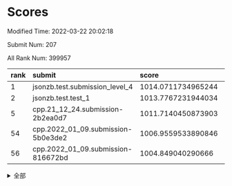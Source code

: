 # Scores

Modified Time: 2022-03-22 20:02:18

Submit Num: 207

All Rank Num: 399957

| rank |               submit               |       score        |       sigma        | pk_num |
| :--- | :--------------------------------- | :----------------- | :----------------- | :----- |
| 1    | jsonzb.test.submission_level_4     | 1014.0711734965244 | 0.8218516185944265 | 7725   |
| 2    | jsonzb.test.test_1                 | 1013.7767231944034 | 0.8319153421091094 | 7720   |
| 5    | cpp.21_12_24.submission-2b2ea0d7   | 1011.7140450873903 | 0.78847957848677   | 7730   |
| 54   | cpp.2022_01_09.submission-5b0e3de2 | 1006.9559533890846 | 0.7319778825873051 | 7728   |
| 56   | cpp.2022_01_09.submission-816672bd | 1004.849040290666  | 0.7180656913827065 | 7729   |


<details>
<summary>全部</summary>

| rank |                 submit                 |       score        |       sigma        | pk_num |
| :--- | :------------------------------------- | :----------------- | :----------------- | :----- |
| 1    | jsonzb.test.submission_level_4         | 1014.0711734965244 | 0.8218516185944265 | 7725   |
| 2    | jsonzb.test.test_1                     | 1013.7767231944034 | 0.8319153421091094 | 7720   |
| 3    | gobigger.level_3.submission_level_3_24 | 1011.777118912209  | 0.7654438271848376 | 7730   |
| 4    | gobigger.level_3.submission_level_3_29 | 1011.7732486656486 | 0.7613044888632504 | 7733   |
| 5    | cpp.21_12_24.submission-2b2ea0d7       | 1011.7140450873903 | 0.78847957848677   | 7730   |
| 6    | gobigger.level_3.submission_level_3_39 | 1011.5077794844289 | 0.7727701529813383 | 7724   |
| 7    | gobigger.level_3.submission_level_3_33 | 1011.4884519945315 | 0.7917277316910338 | 7731   |
| 8    | gobigger.level_3.submission_level_3_44 | 1011.2127635781696 | 0.7757285559644502 | 7732   |
| 9    | gobigger.level_3.submission_level_3_40 | 1011.1915956955215 | 0.7895133023205476 | 7722   |
| 10   | gobigger.level_3.submission_level_3_37 | 1011.1108365483228 | 0.7630331213014315 | 7726   |
| 11   | gobigger.level_3.submission_level_3_3  | 1011.0779097304463 | 0.7525037484451016 | 7729   |
| 12   | gobigger.level_3.submission_level_3_43 | 1010.9803673859366 | 0.7630566137596889 | 7731   |
| 13   | gobigger.level_3.submission_level_3_10 | 1010.8804862483003 | 0.761404119393677  | 7729   |
| 14   | gobigger.level_3.submission_level_3_30 | 1010.8622745435251 | 0.7659558784671253 | 7732   |
| 15   | gobigger.level_3.submission_level_3_36 | 1010.7622378202544 | 0.749984811085021  | 7726   |
| 16   | gobigger.level_3.submission_level_3_47 | 1010.4400859323592 | 0.7682310863984002 | 7731   |
| 17   | gobigger.level_3.submission_level_3_18 | 1010.3644957375349 | 0.7532212373436684 | 7729   |
| 18   | gobigger.level_3.submission_level_3_21 | 1010.3515234453182 | 0.7604788381810558 | 7727   |
| 19   | gobigger.level_3.submission_level_3_17 | 1010.2865949768695 | 0.7510557270423194 | 7732   |
| 20   | gobigger.level_3.submission_level_3_5  | 1010.232400066306  | 0.7436253461789085 | 7732   |
| 21   | gobigger.level_3.submission_level_3_6  | 1010.1631305386693 | 0.7660166344986077 | 7732   |
| 22   | gobigger.level_3.submission_level_3_46 | 1010.0677116576519 | 0.7463878472186716 | 7733   |
| 23   | gobigger.level_3.submission_level_3_7  | 1009.9966480729528 | 0.7750130205063726 | 7732   |
| 24   | gobigger.level_3.submission_level_3_26 | 1009.9840505443697 | 0.7606164889567822 | 7730   |
| 25   | gobigger.level_3.submission_level_3_0  | 1009.9784977873195 | 0.7512834694867868 | 7729   |
| 26   | gobigger.level_3.submission_level_3_27 | 1009.9654490262999 | 0.7272941284937341 | 7735   |
| 27   | gobigger.level_3.submission_level_3_49 | 1009.9479099989755 | 0.7387456329017293 | 7726   |
| 28   | gobigger.level_3.submission_level_3_35 | 1009.8956749247469 | 0.7466181449089115 | 7728   |
| 29   | gobigger.level_3.submission_level_3_13 | 1009.8748823599278 | 0.7577745051305422 | 7725   |
| 30   | gobigger.level_3.submission_level_3_20 | 1009.8007300676088 | 0.7429424672546863 | 7733   |
| 31   | gobigger.level_3.submission_level_3_48 | 1009.7667984616816 | 0.7447319321730528 | 7729   |
| 32   | gobigger.level_3.submission_level_3_25 | 1009.7125634954418 | 0.7684402673091086 | 7728   |
| 33   | gobigger.level_3.submission_level_3_11 | 1009.7013155722351 | 0.7521724846916332 | 7733   |
| 34   | gobigger.level_3.submission_level_3_22 | 1009.6489823474702 | 0.7698654284102069 | 7730   |
| 35   | gobigger.level_3.submission_level_3_12 | 1009.6352613677125 | 0.7481207523991356 | 7730   |
| 36   | gobigger.level_3.submission_level_3_19 | 1009.6297900560729 | 0.7602719524061861 | 7732   |
| 37   | gobigger.level_3.submission_level_3_34 | 1009.621138016349  | 0.7556409011951508 | 7727   |
| 38   | gobigger.level_3.submission_level_3_14 | 1009.6026420121236 | 0.7637646659415775 | 7723   |
| 39   | gobigger.level_3.submission_level_3_31 | 1009.4645363117472 | 0.7471492454699543 | 7729   |
| 40   | gobigger.level_3.submission_level_3_1  | 1009.4526201596112 | 0.7710274576728829 | 7727   |
| 41   | gobigger.level_3.submission_level_3_9  | 1009.357275663811  | 0.7325293682548593 | 7730   |
| 42   | gobigger.level_3.submission_level_3_15 | 1009.2809016847691 | 0.7604450869702828 | 7728   |
| 43   | gobigger.level_3.submission_level_3_23 | 1009.2655667279138 | 0.7541461105353199 | 7729   |
| 44   | gobigger.level_3.submission_level_3_41 | 1009.1771563651291 | 0.7517563965673796 | 7728   |
| 45   | gobigger.level_3.submission_level_3_4  | 1009.1128052998885 | 0.7302762174023305 | 7728   |
| 46   | gobigger.level_3.submission_level_3_38 | 1008.9857125385233 | 0.7410165390142572 | 7728   |
| 47   | gobigger.level_3.submission_level_3_45 | 1008.9587730071695 | 0.7409768651204669 | 7727   |
| 48   | gobigger.level_3.submission_level_3_42 | 1008.9356331222313 | 0.759767358898064  | 7728   |
| 49   | gobigger.level_3.submission_level_3_28 | 1008.8652510998099 | 0.7533637757808881 | 7728   |
| 50   | gobigger.level_3.submission_level_3_2  | 1008.8130393509734 | 0.7642298748612117 | 7729   |
| 51   | gobigger.level_3.submission_level_3_32 | 1008.6648014877267 | 0.733908755297063  | 7731   |
| 52   | gobigger.level_3.submission_level_3_16 | 1008.2614251120477 | 0.7513223106363282 | 7733   |
| 53   | gobigger.level_3.submission_level_3_8  | 1008.0554921043107 | 0.7374764765707942 | 7723   |
| 54   | cpp.2022_01_09.submission-5b0e3de2     | 1006.9559533890846 | 0.7319778825873051 | 7728   |
| 55   | gobigger.level_1.submission_level_1_28 | 1004.851968133223  | 0.7171004522729456 | 7725   |
| 56   | cpp.2022_01_09.submission-816672bd     | 1004.849040290666  | 0.7180656913827065 | 7729   |
| 57   | gobigger.level_1.submission_level_1_24 | 1004.6972734940264 | 0.7205245445340103 | 7731   |
| 58   | gobigger.level_1.submission_level_1_12 | 1004.6323772694284 | 0.7122651768719609 | 7727   |
| 59   | gobigger.level_1.submission_level_1_8  | 1004.4038671272655 | 0.7029166515532105 | 7729   |
| 60   | gobigger.level_1.submission_level_1_9  | 1004.2118952323915 | 0.7152154077149444 | 7732   |
| 61   | gobigger.level_1.submission_level_1_36 | 1004.1923776235606 | 0.7041581449485413 | 7735   |
| 62   | gobigger.level_1.submission_level_1_16 | 1004.1549222823895 | 0.7311578357692771 | 7728   |
| 63   | gobigger.level_1.submission_level_1_30 | 1004.015555596106  | 0.7161645544305746 | 7724   |
| 64   | gobigger.level_1.submission_level_1_19 | 1003.9883914984168 | 0.715866054623027  | 7731   |
| 65   | gobigger.level_1.submission_level_1_15 | 1003.9876612906646 | 0.7166810522602897 | 7731   |
| 66   | gobigger.level_1.submission_level_1_11 | 1003.9842633821958 | 0.7180283830561174 | 7722   |
| 67   | gobigger.level_1.submission_level_1_37 | 1003.9244786146633 | 0.7233496181442978 | 7731   |
| 68   | gobigger.level_1.submission_level_1_1  | 1003.8097938027679 | 0.70809242864476   | 7727   |
| 69   | gobigger.level_1.submission_level_1_17 | 1003.7763033739456 | 0.7089307952375616 | 7727   |
| 70   | gobigger.level_1.submission_level_1_38 | 1003.7444197147389 | 0.7186180569119639 | 7726   |
| 71   | gobigger.level_1.submission_level_1_20 | 1003.7119472491323 | 0.7277748963339057 | 7725   |
| 72   | gobigger.level_1.submission_level_1_7  | 1003.7030863954793 | 0.7147047233467446 | 7726   |
| 73   | gobigger.level_1.submission_level_1_6  | 1003.6446888187156 | 0.7082993245283294 | 7730   |
| 74   | gobigger.level_1.submission_level_1_42 | 1003.5995034166742 | 0.7137730246428932 | 7733   |
| 75   | gobigger.level_1.submission_level_1_14 | 1003.5683223347258 | 0.7143592483974097 | 7730   |
| 76   | gobigger.level_1.submission_level_1_23 | 1003.5559548643672 | 0.7136338643413396 | 7727   |
| 77   | gobigger.level_1.submission_level_1_48 | 1003.523851818943  | 0.7249503007142818 | 7733   |
| 78   | gobigger.level_1.submission_level_1_44 | 1003.4615521637656 | 0.7197607181518811 | 7726   |
| 79   | gobigger.level_1.submission_level_1_22 | 1003.4008795406545 | 0.7198554288407414 | 7723   |
| 80   | gobigger.level_1.submission_level_1_27 | 1003.391870579261  | 0.732816636579261  | 7731   |
| 81   | gobigger.level_1.submission_level_1_35 | 1003.3458246782835 | 0.720157711360324  | 7727   |
| 82   | gobigger.level_1.submission_level_1_5  | 1003.3280480781915 | 0.7114851750555005 | 7726   |
| 83   | gobigger.level_1.submission_level_1_3  | 1003.3020838987433 | 0.7252764390566717 | 7726   |
| 84   | gobigger.level_1.submission_level_1_41 | 1003.2329092515065 | 0.7088401345122374 | 7727   |
| 85   | gobigger.level_1.submission_level_1_13 | 1003.1540392563822 | 0.7239190964368579 | 7732   |
| 86   | gobigger.level_1.submission_level_1_29 | 1003.145404586602  | 0.7158636922966184 | 7733   |
| 87   | gobigger.level_1.submission_level_1_25 | 1003.1036402097043 | 0.7214566556910944 | 7725   |
| 88   | gobigger.level_1.submission_level_1_21 | 1003.0730002554358 | 0.7228517210312433 | 7727   |
| 89   | gobigger.level_1.submission_level_1_4  | 1002.9716999642666 | 0.7123131221373203 | 7732   |
| 90   | gobigger.level_1.submission_level_1_26 | 1002.9643708470569 | 0.7223136297416665 | 7730   |
| 91   | gobigger.level_1.submission_level_1_46 | 1002.933356733442  | 0.7111212409736335 | 7728   |
| 92   | gobigger.level_1.submission_level_1_49 | 1002.8119614431289 | 0.703711139984016  | 7728   |
| 93   | gobigger.level_1.submission_level_1_33 | 1002.7372957573036 | 0.7128877954558801 | 7732   |
| 94   | gobigger.level_1.submission_level_1_0  | 1002.6698752168053 | 0.7087893004781426 | 7723   |
| 95   | gobigger.level_1.submission_level_1_39 | 1002.6309288325559 | 0.7058124734523907 | 7731   |
| 96   | gobigger.level_1.submission_level_1_43 | 1002.6237711286752 | 0.7131500283053517 | 7731   |
| 97   | gobigger.level_1.submission_level_1_32 | 1002.6215577588931 | 0.7071897556949809 | 7729   |
| 98   | gobigger.level_1.submission_level_1_34 | 1002.5972154111992 | 0.7169698433092936 | 7724   |
| 99   | gobigger.level_1.submission_level_1_10 | 1002.575190249662  | 0.7178566022285593 | 7724   |
| 100  | gobigger.level_1.submission_level_1_47 | 1002.4887088275767 | 0.7252825120060594 | 7726   |
| 101  | gobigger.level_1.submission_level_1_2  | 1002.3952270840475 | 0.7134644601726055 | 7726   |
| 102  | gobigger.level_1.submission_level_1_31 | 1002.3679364807423 | 0.7211378730140527 | 7726   |
| 103  | gobigger.level_1.submission_level_1_40 | 1002.2426915423338 | 0.7091925294742922 | 7728   |
| 104  | gobigger.level_1.submission_level_1_18 | 1001.7733298118447 | 0.7122919850242619 | 7736   |
| 105  | gobigger.level_1.submission_level_1_45 | 1001.5993673441019 | 0.7067305956270439 | 7728   |
| 106  | gobigger.random.submission_random_45   | 997.7679956357536  | 0.7164136978191263 | 7730   |
| 107  | gobigger.random.submission_random_19   | 997.6319046459777  | 0.7068934537241944 | 7728   |
| 108  | gobigger.random.submission_random_43   | 997.1062407113824  | 0.7053465301330709 | 7726   |
| 109  | gobigger.random.submission_random_1    | 996.9772162550069  | 0.7083835981210922 | 7726   |
| 110  | gobigger.random.submission_random_49   | 996.8334894218696  | 0.7029682726874473 | 7732   |
| 111  | gobigger.random.submission_random_47   | 996.6734000494642  | 0.7172548426936797 | 7727   |
| 112  | gobigger.random.submission_random_10   | 996.5799947765183  | 0.7135865602300546 | 7728   |
| 113  | gobigger.random.submission_random_21   | 996.5031597742651  | 0.709667793539077  | 7731   |
| 114  | gobigger.random.submission_random_18   | 996.4581423930985  | 0.7140522341274528 | 7725   |
| 115  | gobigger.random.submission_random_29   | 996.4458257815504  | 0.7090946457153513 | 7729   |
| 116  | gobigger.random.submission_random_2    | 996.4444920247433  | 0.7032358127729698 | 7728   |
| 117  | gobigger.random.submission_random_31   | 996.4275131178606  | 0.7003249210699216 | 7730   |
| 118  | gobigger.random.submission_random_34   | 996.4091019753282  | 0.7225276083633047 | 7729   |
| 119  | gobigger.random.submission_random_40   | 996.4074255861074  | 0.7285702924154793 | 7729   |
| 120  | gobigger.random.submission_random_28   | 996.3826478236055  | 0.7143693877518748 | 7729   |
| 121  | gobigger.random.submission_random_6    | 996.3632813173657  | 0.7114187866843091 | 7733   |
| 122  | gobigger.random.submission_random_14   | 996.2987410841082  | 0.7182709577076009 | 7725   |
| 123  | gobigger.random.submission_random_16   | 996.2765467956764  | 0.7054024081406031 | 7731   |
| 124  | gobigger.random.submission_random_26   | 996.1873262511056  | 0.7220780026933542 | 7733   |
| 125  | gobigger.random.submission_random_48   | 996.1717667338025  | 0.7210866995160462 | 7725   |
| 126  | gobigger.random.submission_random_4    | 996.1400620544678  | 0.7246705609941282 | 7733   |
| 127  | gobigger.random.submission_random_36   | 996.1216603260953  | 0.7077032575160325 | 7722   |
| 128  | gobigger.random.submission_random_27   | 996.1181449157693  | 0.7251656640483778 | 7731   |
| 129  | gobigger.random.submission_random_41   | 996.0400849788685  | 0.7122907223619032 | 7723   |
| 130  | gobigger.random.submission_random_8    | 995.9760649147667  | 0.7014950788958407 | 7730   |
| 131  | gobigger.random.submission_random_46   | 995.9088479866773  | 0.7092863492116406 | 7733   |
| 132  | gobigger.random.submission_random_17   | 995.8764386904378  | 0.7246973730102075 | 7728   |
| 133  | gobigger.random.submission_random_44   | 995.8289997818969  | 0.7104441447035823 | 7729   |
| 134  | gobigger.random.submission_random_15   | 995.821257176274   | 0.7091849386267045 | 7728   |
| 135  | gobigger.random.submission_random_30   | 995.8207783969677  | 0.7198020970340835 | 7729   |
| 136  | gobigger.random.submission_random_22   | 995.8149374376616  | 0.7152045400103556 | 7725   |
| 137  | gobigger.random.submission_random_42   | 995.8099861343359  | 0.7188624882571124 | 7723   |
| 138  | gobigger.random.submission_random_13   | 995.7508128044215  | 0.7174242053309916 | 7733   |
| 139  | gobigger.random.submission_random_35   | 995.6314074025468  | 0.7131502052455999 | 7729   |
| 140  | gobigger.random.submission_random_39   | 995.5793630037131  | 0.7273871007290496 | 7731   |
| 141  | gobigger.random.submission_random_5    | 995.5599914264517  | 0.7147150472056012 | 7731   |
| 142  | gobigger.random.submission_random_32   | 995.5473800918577  | 0.6979124059596029 | 7722   |
| 143  | gobigger.random.submission_random_12   | 995.5193392646487  | 0.7135298114965244 | 7729   |
| 144  | gobigger.random.submission_random_33   | 995.416944457908   | 0.6998529002633688 | 7729   |
| 145  | gobigger.random.submission_random_7    | 995.4153700123493  | 0.7253011473003915 | 7733   |
| 146  | gobigger.random.submission_random_9    | 995.3913348207979  | 0.7133249701883526 | 7729   |
| 147  | gobigger.random.submission_random_37   | 995.3737827467393  | 0.7256519351184492 | 7730   |
| 148  | gobigger.random.submission_random_0    | 995.3311327088685  | 0.7255375603390856 | 7728   |
| 149  | gobigger.random.submission_random_20   | 995.3304875911602  | 0.7155083423790524 | 7729   |
| 150  | gobigger.random.submission_random_38   | 995.3188180258587  | 0.7091041763169208 | 7731   |
| 151  | gobigger.random.submission_random_11   | 995.294995851593   | 0.7141514497800155 | 7729   |
| 152  | gobigger.random.submission_random_3    | 995.2696446527139  | 0.7166269894053204 | 7731   |
| 153  | gobigger.random.submission_random_25   | 995.0084444741613  | 0.7184916750744387 | 7727   |
| 154  | gobigger.random.submission_random_24   | 994.7258671602528  | 0.7198623729016415 | 7732   |
| 155  | gobigger.random.submission_random_23   | 994.4543532958805  | 0.7195509079749522 | 7733   |
| 156  | gobigger.level_2.submission_level_2_21 | 994.2471074161219  | 0.7299987771091299 | 7731   |
| 157  | gobigger.level_2.submission_level_2_19 | 994.0339537167864  | 0.7319507002772764 | 7728   |
| 158  | gobigger.level_2.submission_level_2_37 | 993.4122123118076  | 0.740161407881211  | 7730   |
| 159  | gobigger.level_2.submission_level_2_15 | 993.403301648359   | 0.744729200889173  | 7726   |
| 160  | gobigger.level_2.submission_level_2_36 | 993.2957937957746  | 0.7281641207321796 | 7722   |
| 161  | gobigger.level_2.submission_level_2_48 | 993.2482805071788  | 0.7323180888327157 | 7729   |
| 162  | gobigger.level_2.submission_level_2_32 | 993.0152226290587  | 0.7489847919586264 | 7729   |
| 163  | gobigger.level_2.submission_level_2_10 | 992.9964510466554  | 0.7561731437809319 | 7736   |
| 164  | gobigger.level_2.submission_level_2_5  | 992.9628536304016  | 0.7470196079183302 | 7729   |
| 165  | gobigger.level_2.submission_level_2_3  | 992.9440438854091  | 0.7268683615304015 | 7726   |
| 166  | gobigger.level_2.submission_level_2_45 | 992.8931937515887  | 0.7378824912620074 | 7729   |
| 167  | gobigger.level_2.submission_level_2_38 | 992.8430430671469  | 0.7314643938045481 | 7733   |
| 168  | gobigger.level_2.submission_level_2_41 | 992.8089818915178  | 0.735442093282481  | 7731   |
| 169  | gobigger.level_2.submission_level_2_33 | 992.7819950312819  | 0.7431768754064706 | 7730   |
| 170  | gobigger.level_2.submission_level_2_44 | 992.767637665923   | 0.7547916240566187 | 7730   |
| 171  | gobigger.level_2.submission_level_2_47 | 992.5526145327776  | 0.7432630855825206 | 7730   |
| 172  | gobigger.level_2.submission_level_2_2  | 992.4284756443147  | 0.7604974472707967 | 7724   |
| 173  | gobigger.level_2.submission_level_2_0  | 992.3708277633111  | 0.7387150105276188 | 7730   |
| 174  | gobigger.level_2.submission_level_2_42 | 992.2817584662196  | 0.7325523893485392 | 7726   |
| 175  | gobigger.level_2.submission_level_2_14 | 992.2753609385496  | 0.7594044266871899 | 7728   |
| 176  | gobigger.level_2.submission_level_2_49 | 992.2244050220115  | 0.7530433671050439 | 7728   |
| 177  | gobigger.level_2.submission_level_2_26 | 992.2158506781053  | 0.7391091874987411 | 7731   |
| 178  | gobigger.level_2.submission_level_2_16 | 992.2002811771748  | 0.7683072803369586 | 7729   |
| 179  | gobigger.level_2.submission_level_2_1  | 992.142825469104   | 0.7447356956610581 | 7727   |
| 180  | gobigger.level_2.submission_level_2_35 | 992.135553421555   | 0.7373890808645883 | 7726   |
| 181  | gobigger.level_2.submission_level_2_20 | 991.9933716070337  | 0.7560262503975694 | 7725   |
| 182  | gobigger.level_2.submission_level_2_24 | 991.9770677763981  | 0.7250595529257458 | 7728   |
| 183  | gobigger.level_2.submission_level_2_30 | 991.9724567546263  | 0.7614370469234428 | 7726   |
| 184  | gobigger.level_2.submission_level_2_8  | 991.9147158614132  | 0.7478950255865895 | 7730   |
| 185  | gobigger.level_2.submission_level_2_13 | 991.8024009427337  | 0.7478725414051064 | 7731   |
| 186  | gobigger.level_2.submission_level_2_7  | 991.6766994900003  | 0.7372933838084293 | 7728   |
| 187  | gobigger.level_2.submission_level_2_17 | 991.6101839502902  | 0.7529439684329118 | 7733   |
| 188  | gobigger.level_2.submission_level_2_12 | 991.566391042467   | 0.7426618015387496 | 7731   |
| 189  | gobigger.level_2.submission_level_2_40 | 991.5608588726238  | 0.747966537798876  | 7728   |
| 190  | gobigger.level_2.submission_level_2_9  | 991.4424160858636  | 0.7386861267037933 | 7732   |
| 191  | gobigger.level_2.submission_level_2_18 | 991.4240535128724  | 0.7471002878512193 | 7732   |
| 192  | gobigger.level_2.submission_level_2_11 | 991.3076848306729  | 0.7446542812869565 | 7723   |
| 193  | gobigger.level_2.submission_level_2_29 | 991.294622117614   | 0.7381223496419681 | 7731   |
| 194  | gobigger.level_2.submission_level_2_31 | 991.2762820120977  | 0.7400649634978084 | 7726   |
| 195  | gobigger.level_2.submission_level_2_25 | 991.221711893942   | 0.7518355125382585 | 7733   |
| 196  | gobigger.level_2.submission_level_2_39 | 991.2137920697393  | 0.7510541457352111 | 7727   |
| 197  | gobigger.level_2.submission_level_2_4  | 991.1906863170112  | 0.7504068154664598 | 7721   |
| 198  | gobigger.level_2.submission_level_2_23 | 991.1810574573345  | 0.7423051013226057 | 7726   |
| 199  | gobigger.level_2.submission_level_2_34 | 990.9557417273023  | 0.7441025770057135 | 7730   |
| 200  | gobigger.level_2.submission_level_2_6  | 990.8265238359062  | 0.7421191981079126 | 7732   |
| 201  | gobigger.level_2.submission_level_2_27 | 990.7200029399742  | 0.7571761290299457 | 7728   |
| 202  | gobigger.level_2.submission_level_2_22 | 990.615427143298   | 0.7621421642119357 | 7726   |
| 203  | gobigger.level_2.submission_level_2_43 | 990.3178674228261  | 0.7646214388743842 | 7727   |
| 204  | gobigger.level_2.submission_level_2_46 | 990.1720585660726  | 0.7784553076671317 | 7725   |
| 205  | gobigger.level_2.submission_level_2_28 | 989.2451819572188  | 0.7691654898498943 | 7725   |
| 206  | gobigger.none.submission_none_0        | 979.8770061282645  | 1.2279455560232184 | 7730   |
| 207  | gobigger.none.submission_none_1        | 976.4389063818272  | 1.474259627960064  | 7731   |

</details>